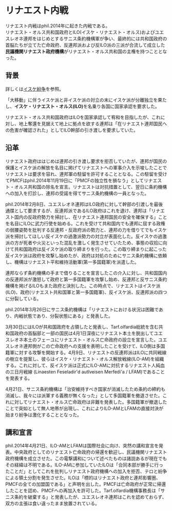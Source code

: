 # リナエスト内戦  
リナエスト内戦はphil.2014年に起きた内戦である。  
リナエスト・オルス共和国政府とILO(イスケ・リナエスト・オルス)およびユエスレオネ連邦をはじめとするサニス条約機構軍が争い、最終的には共和国政府の首脳たちが立てた亡命政府、反連邦派および反ILO派の三派が合流して成立した<b>民議機関リナエスト政府機構</b>がリナエスト・オルス共和国の主権を持つこととなった。

## 背景
詳しくは[イスケ紛争](./iske.md)を参照。  

「大移動」に伴うイスケ派と非イスケ派の対立の末にイスケ派が分離独立を果たし、<b>イスケ・リナエスト・オルス(ILO)</b>を名乗り各国に国家承認を要求した。

リナエスト・オルス共和国政府はILOを国家承認して宥和を目指したが、これに対し、地上奪還を見据えて地上に拠点を欲する連邦は「在リナエスト連邦国民への危害が確認された」としてILO幹部の引き渡しを要求していた。

## 沿革
リナエスト政府ははじめは連邦の引き渡し要求を拒否していたが、連邦が国民の保護とイスケ派の解放を名目に掲げてリナエストへの軍事介入を示唆したことでリナエストは要求を容れ、連邦軍の駐留を許可することとなる。この駐留を受けてPMCFはphil.2014年11月19日に「PMCFの独立性を損なう」としてリナエスト・オルス共和国の除名を宣言。リナエストは対抗措置として、翌日に条約機構への加入を打診し、連邦の受諾を得てサニス条約機構の一員となった。

phil.2014年2月8日、ユエスレオネ連邦はILO政府に対して幹部の引渡しを最後通牒として要求するが、反連邦派であるILO政府はこれを退け、連邦は「リナエスト国内の反政府勢力を掃討し、在リナエスト連邦国民の安全を確保する」ことを名目にILOに武力行使を始める。これを受けて共和国内でも連邦に屈する政権の弱腰姿勢を批判する反連邦・反政府派の勢力と、連邦の力を借りてでもイスケ派を掃討してほしい反イスケの過激派勢力の対立が表面化した。反イスケの過激派の方が死者や火災といった混乱を激しく発生させていたため、事態の収拾に向けて共和国政府は反イスケ派の取り締まりを行った。この取り締まりに起こった反イスケ派は政府を攻撃し始めたが、政府は対処のためにサニス条約機構に依頼し、機構はリナエスト平和維持活動軍(第一多国籍軍)を派遣した。

連邦ならず条約機構の手まで借りることを宣言したこの介入に対し、共和国国内の反連邦派が激怒して政府と第一多国籍軍を攻撃し始め、反連邦と反サニス条約機構を掲げるILOもまた政府と決別した。この時点で、リナエストはイスケ派(ILO)、政府(リナエスト共和国軍と第一多国籍軍)、反イスケ派、反連邦派の四つに分裂している。  

phil.2014年3月26日にサニス条約機構は「リナエストにおける状況は困難であり、内戦状態であり、分裂状態にある」と発表した。

3月30日にはILOが共和国政府を占領したと発表し、Tarf.olfardia総統を含む共和国政府の首脳部と一部の国民は4月1日深夜にリナエスト本土を脱出してユエスレオネ本土のフェーユにリナエスト・オルス亡命政府の設立を宣言した。ユエスレオネ連邦側がこの亡命政府への支援を表明したことを受けて、ILO側は多国籍軍に対する攻撃を開始する。4月9日、リナエストの反連邦派はILOに共同戦線の樹立を提案し、彼らはイスケ・リナエスト・オルス解放戦線(ILO-AM)を組織する。これに対して、反イスケ派は正式にILO-AMに対抗するリナエスト人純血の三日月戦線 (Linaesten Feseladir'd autlveisen Merfedi'a / LFAM)であることを発表する。  

4月21日、サニス条約機構は「治安維持すべき国家が消滅したため条約の締約も消滅し、我々には派軍する義務が無くなった」として多国籍軍を撤退させた。これに対してリナエスト・オルス亡命政府は非難を発表した。多国籍軍が撤退したことで突如として無人地帯が出現し、これによりILO-AMとLFAMの直接対決が始まり紛争は激化することとなった。

## 講和宣言  
phil.2014年4月21日、ILO-AMとLFAMは国際社会に向け、突然の講和宣言を発表。中央政府としてのリナエスト亡命政府の帰還を歓迎し、民議機関リナエスト政府機構を成立させた。この電撃講和について述べたものは諸説あるが現在でもその経緯は不明である。ILO-AMに参加していたILOは「合同本部が勝手に行ったことだ」としてこれを批判しリナエスト政府機構への加入を拒否、テロと紛争による領土分割を発生させた。ILOは「標的はリナエスト政府と連邦影響圏、PMCFの全ての加盟国である」と声明を出した。PMCFは亡命政府が正常に帰還したことを認め、PMCFへの再加入を許可した。Tarf.olfardia機構事務長は「サニス条約を破棄する」と発表したが、ユエスレオネ連邦はこれを認めておらず、双方の主張は食い違ったまま放置されている。